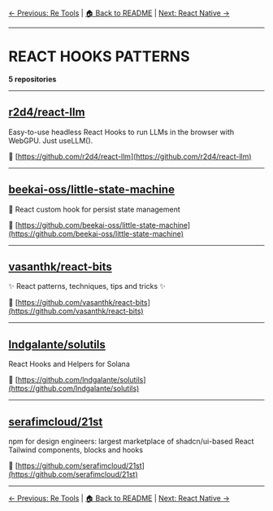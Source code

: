 [← Previous: Re Tools](re-tools.txt) | [🏠 Back to README](../README.md) | [Next: React Native →](react-native.txt)

---

# REACT HOOKS PATTERNS

**5 repositories**

---

## [r2d4/react-llm](https://github.com/r2d4/react-llm)

Easy-to-use headless React Hooks to run LLMs in the browser with WebGPU. Just useLLM().

🔗 [https://github.com/r2d4/react-llm](https://github.com/r2d4/react-llm)

---

## [beekai-oss/little-state-machine](https://github.com/beekai-oss/little-state-machine)

📠 React custom hook for persist state management

🔗 [https://github.com/beekai-oss/little-state-machine](https://github.com/beekai-oss/little-state-machine)

---

## [vasanthk/react-bits](https://github.com/vasanthk/react-bits)

✨ React patterns, techniques, tips and tricks ✨

🔗 [https://github.com/vasanthk/react-bits](https://github.com/vasanthk/react-bits)

---

## [lndgalante/solutils](https://github.com/lndgalante/solutils)

React Hooks and Helpers for Solana

🔗 [https://github.com/lndgalante/solutils](https://github.com/lndgalante/solutils)

---

## [serafimcloud/21st](https://github.com/serafimcloud/21st)

npm for design engineers: largest marketplace of shadcn/ui-based React Tailwind components, blocks and hooks

🔗 [https://github.com/serafimcloud/21st](https://github.com/serafimcloud/21st)

---


[← Previous: Re Tools](re-tools.txt) | [🏠 Back to README](../README.md) | [Next: React Native →](react-native.txt)

